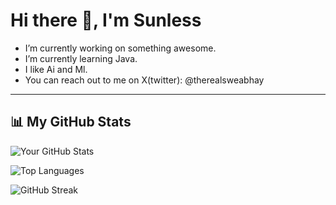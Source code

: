 # Hi there 👋, I'm Sunless

- I’m currently working on something awesome.
- I’m currently learning Java.
- I like Ai and Ml.
- You can reach out to me on X(twitter): @therealsweabhay


---

## 📊 My GitHub Stats

<!-- GitHub Stats Card -->
![Your GitHub Stats](https://github-readme-stats.vercel.app/api?username=Abhay-lostfromlight&show_icons=true&theme=tokyonight)

<!-- GitHub Langs Card -->
![Top Languages](https://github-readme-stats.vercel.app/api/top-langs/?username=Abhay-lostfromlight&layout=compact&theme=tokyonight)

<!-- GitHub Streak Stats -->
![GitHub Streak](https://streak-stats.demolab.com?user=Abhay-lostfromlight&theme=tokyonight)




